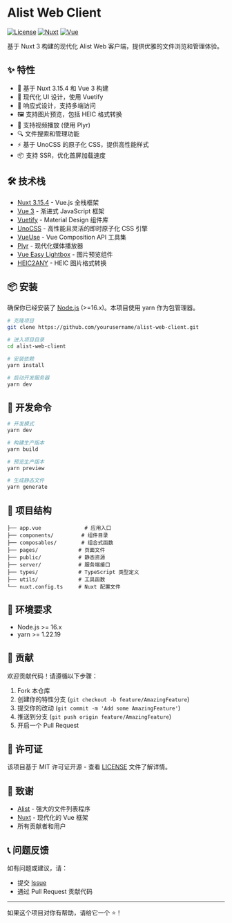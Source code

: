 # Alist Web Client

[![License](https://img.shields.io/badge/license-MIT-blue.svg)](LICENSE)
[![Nuxt](https://img.shields.io/badge/Nuxt-3.15.4-00DC82.svg)](https://nuxt.com/)
[![Vue](https://img.shields.io/badge/Vue-3-4FC08D.svg)](https://vuejs.org/)

基于 Nuxt 3 构建的现代化 Alist Web 客户端，提供优雅的文件浏览和管理体验。

## ✨ 特性

- 🚀 基于 Nuxt 3.15.4 和 Vue 3 构建
- 🎨 现代化 UI 设计，使用 Vuetify
- 📱 响应式设计，支持多端访问
- 🖼️ 支持图片预览，包括 HEIC 格式转换
- 🎥 支持视频播放 (使用 Plyr)
- 🔍 文件搜索和管理功能
- ⚡️ 基于 UnoCSS 的原子化 CSS，提供高性能样式
- 📦 支持 SSR，优化首屏加载速度

## 🛠️ 技术栈

- [Nuxt 3.15.4](https://nuxt.com/) - Vue.js 全栈框架
- [Vue 3](https://vuejs.org/) - 渐进式 JavaScript 框架
- [Vuetify](https://vuetifyjs.com/) - Material Design 组件库
- [UnoCSS](https://unocss.dev/) - 高性能且灵活的即时原子化 CSS 引擎
- [VueUse](https://vueuse.org/) - Vue Composition API 工具集
- [Plyr](https://plyr.io/) - 现代化媒体播放器
- [Vue Easy Lightbox](https://www.npmjs.com/package/vue-easy-lightbox) - 图片预览组件
- [HEIC2ANY](https://www.npmjs.com/package/heic2any) - HEIC 图片格式转换

## 📦 安装

确保你已经安装了 [Node.js](https://nodejs.org/) (>=16.x)。本项目使用 yarn 作为包管理器。

```bash
# 克隆项目
git clone https://github.com/yourusername/alist-web-client.git

# 进入项目目录
cd alist-web-client

# 安装依赖
yarn install

# 启动开发服务器
yarn dev
```

## 🚀 开发命令

```bash
# 开发模式
yarn dev

# 构建生产版本
yarn build

# 预览生产版本
yarn preview

# 生成静态文件
yarn generate
```

## 📝 项目结构

```
├── app.vue              # 应用入口
├── components/         # 组件目录
├── composables/        # 组合式函数
├── pages/             # 页面文件
├── public/            # 静态资源
├── server/            # 服务端接口
├── types/             # TypeScript 类型定义
├── utils/             # 工具函数
└── nuxt.config.ts     # Nuxt 配置文件
```

## 🔧 环境要求

- Node.js >= 16.x
- yarn >= 1.22.19

## 🤝 贡献

欢迎贡献代码！请遵循以下步骤：

1. Fork 本仓库
2. 创建你的特性分支 (`git checkout -b feature/AmazingFeature`)
3. 提交你的改动 (`git commit -m 'Add some AmazingFeature'`)
4. 推送到分支 (`git push origin feature/AmazingFeature`)
5. 开启一个 Pull Request

## 📄 许可证

该项目基于 MIT 许可证开源 - 查看 [LICENSE](LICENSE) 文件了解详情。

## 🙏 致谢

- [Alist](https://github.com/alist-org/alist) - 强大的文件列表程序
- [Nuxt](https://nuxt.com/) - 现代化的 Vue 框架
- 所有贡献者和用户

## 📞 问题反馈

如有问题或建议，请：

- 提交 [Issue](https://github.com/yourusername/alist-web-client/issues)
- 通过 Pull Request 贡献代码

---

如果这个项目对你有帮助，请给它一个 ⭐️！
